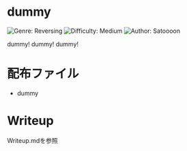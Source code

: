 # dummy
![Genre: Reversing](https://img.shields.io/badge/genre-Reversing-brightgreen?style=for-the-badge) ![Difficulty: Medium](https://img.shields.io/badge/difficulty-medium-yellow?style=for-the-badge) ![Author: Satoooon](https://img.shields.io/badge/author-Satoooon-lightgrey?style=for-the-badge) 

dummy! dummy! dummy!

# 配布ファイル
- dummy

# Writeup
Writeup.mdを参照


